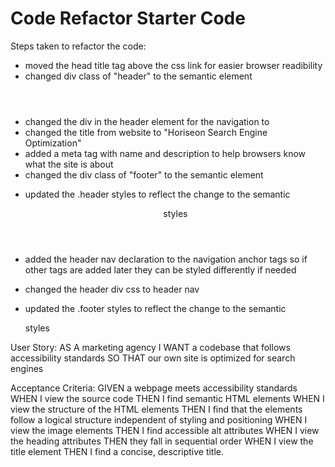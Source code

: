 # Code Refactor Starter Code
Steps taken to refactor the code: 

<!-- In index.html: -->
- moved the head title tag above the css link for easier browser readibility
- changed div class of "header" to the semantic element <header>
- changed the div in the header element for the navigation to <nav>
- changed the title from website to "Horiseon Search Engine Optimization"
- added a meta tag with name and description to help browsers know what the site is about
- changed the div class of "footer" to the semantic element <footer>



<!-- In style.css: -->
- updated the .header styles to reflect the change to the semantic <header> styles

- added the header nav declaration to the navigation anchor tags so if other tags are added later they can be styled differently if needed
- changed the header div css to header nav
- updated the .footer styles to reflect the change to the semantic <footer> styles

<!-- customer asks and acceptance criteria -->
User Story: 
AS A marketing agency
I WANT a codebase that follows accessibility standards
SO THAT our own site is optimized for search engines

Acceptance Criteria:
GIVEN a webpage meets accessibility standards
WHEN I view the source code
THEN I find semantic HTML elements
WHEN I view the structure of the HTML elements
THEN I find that the elements follow a logical structure independent of styling and positioning
WHEN I view the image elements
THEN I find accessible alt attributes
WHEN I view the heading attributes
THEN they fall in sequential order
WHEN I view the title element
THEN I find a concise, descriptive title.
